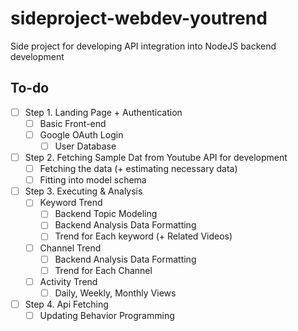 # sideproject-webdev-youtrend

Side project for developing API integration into NodeJS backend development

## To-do

- [ ] Step 1. Landing Page + Authentication
  - [ ] Basic Front-end
  - [ ] Google OAuth Login
    - [ ] User Database
- [ ] Step 2. Fetching Sample Dat from Youtube API for development
  - [ ] Fetching the data (+ estimating necessary data)
  - [ ] Fitting into model schema
- [ ] Step 3. Executing & Analysis
  - [ ] Keyword Trend
    - [ ] Backend Topic Modeling
    - [ ] Backend Analysis Data Formatting
    - [ ] Trend for Each keyword (+ Related Videos)
  - [ ] Channel Trend
    - [ ] Backend Analysis Data Formatting
    - [ ] Trend for Each Channel
  - [ ] Activity Trend
    - [ ] Daily, Weekly, Monthly Views
- [ ] Step 4. Api Fetching
  - [ ] Updating Behavior Programming

